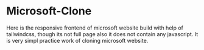 # Microsoft-Clone
Here is the responsive frontend of microsoft website build with help of tailwindcss, though its not full page also it does not contain any javascript. It is very simpl practice work of cloning microsoft website.
